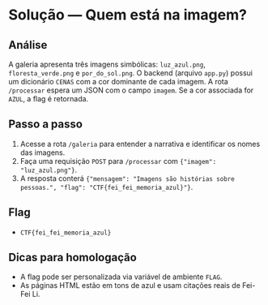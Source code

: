 # Solução — Quem está na imagem?

## Análise
A galeria apresenta três imagens simbólicas: `luz_azul.png`, `floresta_verde.png` e `por_do_sol.png`. O backend
(arquivo `app.py`) possui um dicionário `CENAS` com a cor dominante de cada imagem. A rota `/processar` espera
um JSON com o campo `imagem`. Se a cor associada for `AZUL`, a flag é retornada.

## Passo a passo
1. Acesse a rota `/galeria` para entender a narrativa e identificar os nomes das imagens.
2. Faça uma requisição `POST` para `/processar` com `{"imagem": "luz_azul.png"}`.
3. A resposta conterá `{"mensagem": "Imagens são histórias sobre pessoas.", "flag": "CTF{fei_fei_memoria_azul}"}`.

## Flag
- `CTF{fei_fei_memoria_azul}`

## Dicas para homologação
- A flag pode ser personalizada via variável de ambiente `FLAG`.
- As páginas HTML estão em tons de azul e usam citações reais de Fei-Fei Li.
